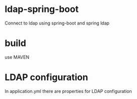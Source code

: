 # ldap-spring-boot
Connect to ldap using spring-boot and spring ldap

# build
use MAVEN

# LDAP configuration
In application.yml there are properties for LDAP configuration
